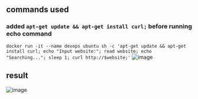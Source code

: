 ## commands used

### added `apt-get update && apt-get install curl;` before running echo command
`docker run -it --name devops ubuntu sh -c 'apt-get update && apt-get install curl; echo "Input website:"; read website; echo "Searching..."; sleep 1; curl http://$website;'`
![image](https://user-images.githubusercontent.com/59405594/124344663-4cfa3780-dbf1-11eb-8110-7411a2bd69af.png)

## result
![image](https://user-images.githubusercontent.com/59405594/124344676-5a172680-dbf1-11eb-9848-0a0d85738b2c.png)

